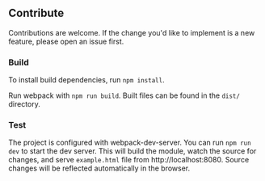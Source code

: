 ## Contribute
Contributions are welcome. If the change you'd like to implement is a new feature, please open an issue first.

### Build
To install build dependencies, run `npm install`.

Run webpack with `npm run build`. Built files can be found in the `dist/` directory.

### Test

The project is configured with webpack-dev-server. You can run `npm run dev` to start the dev server. This will build the module, watch the source for changes, and serve `example.html` file from http://localhost:8080. Source changes will be reflected automatically in the browser.
